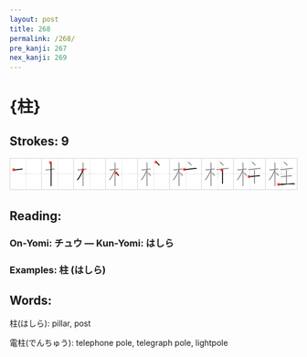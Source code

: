```yaml
---
layout: post
title: 268
permalink: /268/
pre_kanji: 267
nex_kanji: 269
---
```


# {柱}

## Strokes: 9

<div class="stroke"><img src="../images/E69FB1.png" /></div>

## Reading:

### On-Yomi: チュウ &mdash; Kun-Yomi: はしら

### Examples: 柱 (はしら)

## Words:

柱(はしら): pillar, post

電柱(でんちゅう): telephone pole, telegraph pole, lightpole
